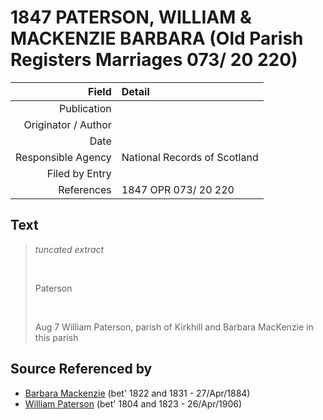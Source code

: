 ﻿---
layout: page
permalink: /sources/s86161558
---

# 1847 PATERSON, WILLIAM & MACKENZIE BARBARA (Old Parish Registers Marriages 073/ 20 220)

Field | Detail
---:|:---
Publication | 
Originator / Author | 
Date | 
Responsible Agency | National Records of Scotland
Filed by Entry | 
References | 1847 OPR 073/ 20 220

## Text

> _tuncated extract_
>
> <br/>
>
> Paterson
>
> <br/>
>
> Aug 7 William Paterson, parish of Kirkhill and Barbara MacKenzie in this parish
>

## Source Referenced by

* [Barbara Mackenzie](../people/@28263584@-barbara-mackenzie-b1822~1831-d1884-4-27.md) (bet' 1822 and 1831 - 27/Apr/1884)
* [William Paterson](../people/@55148620@-william-paterson-b1804~1823-d1906-4-26.md) (bet' 1804 and 1823 - 26/Apr/1906)
